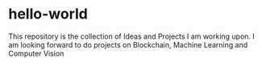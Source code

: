 # hello-world
This repository is the collection of Ideas and Projects I am working upon.
I am looking forward to do projects on Blockchain, Machine Learning and Computer Vision
